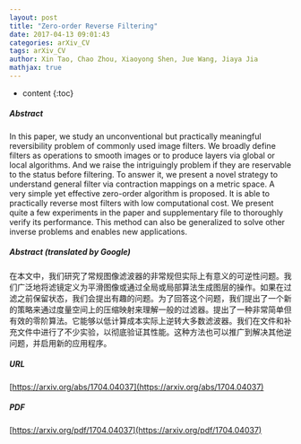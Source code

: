 ```yaml
---
layout: post
title: "Zero-order Reverse Filtering"
date: 2017-04-13 09:01:43
categories: arXiv_CV
tags: arXiv_CV
author: Xin Tao, Chao Zhou, Xiaoyong Shen, Jue Wang, Jiaya Jia
mathjax: true
---
```


* content
{:toc}

##### Abstract
In this paper, we study an unconventional but practically meaningful reversibility problem of commonly used image filters. We broadly define filters as operations to smooth images or to produce layers via global or local algorithms. And we raise the intriguingly problem if they are reservable to the status before filtering. To answer it, we present a novel strategy to understand general filter via contraction mappings on a metric space. A very simple yet effective zero-order algorithm is proposed. It is able to practically reverse most filters with low computational cost. We present quite a few experiments in the paper and supplementary file to thoroughly verify its performance. This method can also be generalized to solve other inverse problems and enables new applications.

##### Abstract (translated by Google)
在本文中，我们研究了常规图像滤波器的非常规但实际上有意义的可逆性问题。我们广泛地将滤镜定义为平滑图像或通过全局或局部算法生成图层的操作。如果在过滤之前保留状态，我们会提出有趣的问题。为了回答这个问题，我们提出了一个新的策略来通过度量空间上的压缩映射来理解一般的过滤器。提出了一种非常简单但有效的零阶算法。它能够以低计算成本实际上逆转大多数滤波器。我们在文件和补充文件中进行了不少实验，以彻底验证其性能。这种方法也可以推广到解决其他逆问题，并启用新的应用程序。

##### URL
[https://arxiv.org/abs/1704.04037](https://arxiv.org/abs/1704.04037)

##### PDF
[https://arxiv.org/pdf/1704.04037](https://arxiv.org/pdf/1704.04037)

